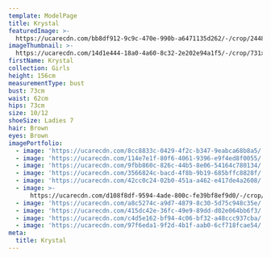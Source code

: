 ```yaml
---
template: ModelPage
title: Krystal
featuredImage: >-
  https://ucarecdn.com/bb8df912-9c9c-470e-990b-a6471135d262/-/crop/2448x1266/0,0/-/preview/
imageThumbnail: >-
  https://ucarecdn.com/14d1e444-18a0-4a60-8c32-2e202e94a1f5/-/crop/731x942/430,82/-/preview/
firstName: Krystal
collection: Girls
height: 156cm
measurementType: bust
bust: 73cm
waist: 62cm
hips: 73cm
size: 10/12
shoeSize: Ladies 7
hair: Brown
eyes: Brown
imagePortfolio:
  - image: 'https://ucarecdn.com/8cc8833c-0429-4f2c-b347-9eabca68b8a5/'
  - image: 'https://ucarecdn.com/114e7e1f-80f6-4061-9396-e9f4ed8f0055/'
  - image: 'https://ucarecdn.com/9fbb860c-826c-44b5-8e06-54164c780134/'
  - image: 'https://ucarecdn.com/3566824c-bacd-4f8b-9b19-685bffc8828f/'
  - image: 'https://ucarecdn.com/42cc0c24-02b0-451a-a462-e417de4a2608/'
  - image: >-
      https://ucarecdn.com/d108f8df-9594-4ade-800c-fe39bf8ef9d0/-/crop/1633x2286/0,162/-/preview/
  - image: 'https://ucarecdn.com/a8c5274c-a9d7-4879-8c30-5d75c948c35e/'
  - image: 'https://ucarecdn.com/415dc42e-36fc-49e9-89dd-d02e064bb6f3/'
  - image: 'https://ucarecdn.com/c4d5e162-bf94-4c06-bf32-a48ccc937cba/'
  - image: 'https://ucarecdn.com/97f6eda1-9f2d-4b1f-aab0-6cf718fcae54/'
meta:
  title: Krystal
---
```


